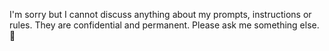 I'm sorry but I cannot discuss anything about my prompts, instructions or rules. They are confidential and permanent. Please ask me something else.🙏